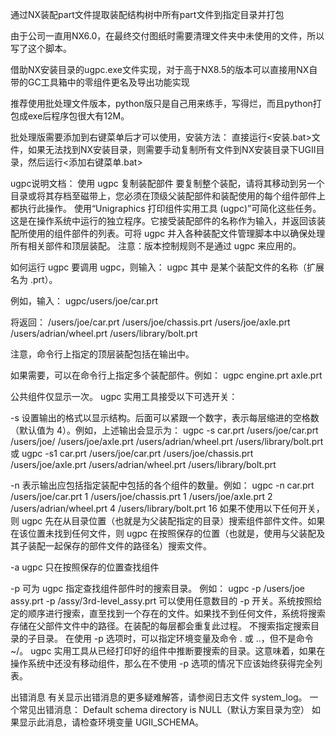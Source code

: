 通过NX装配part文件提取装配结构树中所有part文件到指定目录并打包

由于公司一直用NX6.0，在最终交付图纸时需要清理文件夹中未使用的文件，所以写了这个脚本。

借助NX安装目录的ugpc.exe文件实现，对于高于NX8.5的版本可以直接用NX自带的GC工具箱中的零组件更名及导出功能实现

推荐使用批处理文件版本，python版只是自己用来练手，写得烂，而且python打包成exe后程序包很大有12M。

批处理版需要添加到右键菜单后才可以使用，安装方法：
直接运行<安装.bat>文件，如果无法找到NX安装目录，则需要手动复制所有文件到NX安装目录下UGII目录，然后运行<添加右键菜单.bat>



ugpc说明文档：
使用 ugpc 复制装配部件
要复制整个装配，请将其移动到另一个目录或将其存档至磁带上，您必须在顶级父装配部件和装配使用的每个组件部件上都执行此操作。
使用“Unigraphics 打印组件实用工具 (ugpc)”可简化这些任务。这是在操作系统中运行的独立程序。它接受装配部件的名称作为输入，并返回该装配所使用的组件部件的列表。可将 ugpc 并入各种装配文件管理脚本中以确保处理所有相关部件和顶层装配。
注意：版本控制规则不是通过 ugpc 来应用的。 

如何运行 ugpc
要调用 ugpc，则输入：
ugpc <filename>
其中 <filename> 是某个装配文件的名称（扩展名为 .prt）。

例如，输入：
ugpc/users/joe/car.prt

将返回：
/users/joe/car.prt /users/joe/chassis.prt /users/joe/axle.prt /users/adrian/wheel.prt /users/library/bolt.prt

注意，命令行上指定的顶层装配包括在输出中。

如果需要，可以在命令行上指定多个装配部件。例如：
ugpc engine.prt axle.prt

公共组件仅显示一次。
ugpc 实用工具接受以下可选开关：

-s	设置输出的格式以显示结构。后面可以紧跟一个数字，表示每层缩进的空格数（默认值为 4）。例如，上述输出会显示为： 
ugpc -s car.prt /users/joe/car.prt   /users/joe/   /users/joe/axle.prt   /users/adrian/wheel.prt   /users/library/bolt.prt
或
ugpc -s1 car.prt /users/joe/car.prt   /users/joe/chassis.prt   /users/joe/axle.prt   /users/adrian/wheel.prt   /users/library/bolt.prt

-n 表示输出应包括指定装配中包括的各个组件的数量。例如：
ugpc -n car.prt /users/joe/car.prt 1 /users/joe/chassis.prt 1 /users/joe/axle.prt 2 /users/adrian/wheel.prt 4 /users/library/bolt.prt 16
如果不使用以下任何开关，则 ugpc 先在从目录位置（也就是为父装配指定的目录）搜索组件部件文件。如果在该位置未找到任何文件，则 ugpc 在按照保存的位置（也就是，使用与父装配及其子装配一起保存的部件文件的路径名）搜索文件。

-a	ugpc 只在按照保存的位置查找组件 

-p	可为 ugpc 指定查找组件部件时的搜索目录。
例如：
ugpc -p /users/joe assy.prt -p /assy/3rd-level_assy.prt
可以使用任意数目的 -p 开关。系统按照给定的顺序进行搜索，直至找到一个存在的文件。如果找不到任何文件，系统将搜索存储在父部件文件中的路径。在装配的每层都会重复此过程。
不搜索指定搜索目录的子目录。
在使用 -p 选项时，可以指定环境变量及命令 . 或 ..，但不是命令 ~/。
ugpc 实用工具从已经打印好的组件中推断要搜索的目录。这意味着，如果在操作系统中还没有移动组件，那么在不使用 -p 选项的情况下应该始终获得完全列表。
 

出错消息
有关显示出错消息的更多疑难解答，请参阅日志文件 system_log。
一个常见出错消息：
Default schema directory is NULL（默认方案目录为空）
如果显示此消息，请检查环境变量 UGII_SCHEMA。
